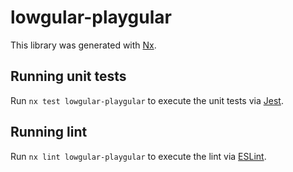 # lowgular-playgular

This library was generated with [Nx](https://nx.dev).

## Running unit tests

Run `nx test lowgular-playgular` to execute the unit tests via [Jest](https://jestjs.io).

## Running lint

Run `nx lint lowgular-playgular` to execute the lint via [ESLint](https://eslint.org/).
